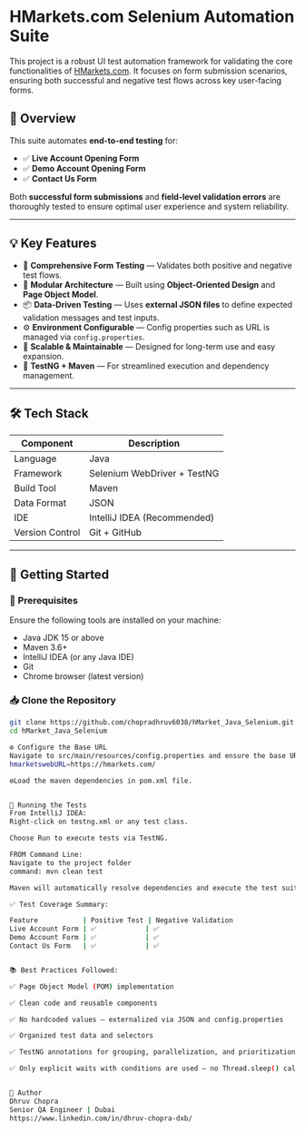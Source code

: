 # HMarkets.com Selenium Automation Suite

This project is a robust UI test automation framework for validating the core functionalities of [HMarkets.com](https://hmarkets.com). It focuses on form submission scenarios, ensuring both successful and negative test flows across key user-facing forms.

## 📌 Overview

This suite automates **end-to-end testing** for:

- ✅ **Live Account Opening Form**
- ✅ **Demo Account Opening Form**
- ✅ **Contact Us Form**

Both **successful form submissions** and **field-level validation errors** are thoroughly tested to ensure optimal user experience and system reliability.

---

## 💡 Key Features

- 🔄 **Comprehensive Form Testing** — Validates both positive and negative test flows.
- 🧱 **Modular Architecture** — Built using **Object-Oriented Design** and **Page Object Model**.
- 📦 **Data-Driven Testing** — Uses **external JSON files** to define expected validation messages and test inputs.
- ⚙️ **Environment Configurable** — Config properties such as URL is managed via `config.properties`.
- 🚀 **Scalable & Maintainable** — Designed for long-term use and easy expansion.
- 🧪 **TestNG + Maven** — For streamlined execution and dependency management.

---

## 🛠 Tech Stack

| Component      | Description                     |
|----------------|---------------------------------|
| Language       | Java                            |
| Framework      | Selenium WebDriver + TestNG     |
| Build Tool     | Maven                           |
| Data Format    | JSON                            |
| IDE            | IntelliJ IDEA (Recommended)     |
| Version Control| Git + GitHub                    |

---

## 🚀 Getting Started

### 🔧 Prerequisites

Ensure the following tools are installed on your machine:

- Java JDK 15 or above
- Maven 3.6+
- IntelliJ IDEA (or any Java IDE)
- Git
- Chrome browser (latest version)

### 📥 Clone the Repository

```bash
git clone https://github.com/chopradhruv6038/hMarket_Java_Selenium.git
cd hMarket_Java_Selenium

⚙️ Configure the Base URL
Navigate to src/main/resources/config.properties and ensure the base URL is set correctly:
hmarketswebURL=https://hmarkets.com/

⚙️Load the maven dependencies in pom.xml file.


🧪 Running the Tests
From IntelliJ IDEA:
Right-click on testng.xml or any test class.

Choose Run to execute tests via TestNG.

FROM Command Line:
Navigate to the project folder
command: mvn clean test

Maven will automatically resolve dependencies and execute the test suite.

✅ Test Coverage Summary:

Feature           | Positive Test | Negative Validation
Live Account Form | ✅            | ✅
Demo Account Form | ✅            | ✅
Contact Us Form   | ✅            | ✅


📚 Best Practices Followed:

✅ Page Object Model (POM) implementation

✅ Clean code and reusable components

✅ No hardcoded values – externalized via JSON and config.properties

✅ Organized test data and selectors

✅ TestNG annotations for grouping, parallelization, and prioritization

✅ Only explicit waits with conditions are used – no Thread.sleep() calls anywhere in the test code


👤 Author
Dhruv Chopra
Senior QA Engineer | Dubai
https://www.linkedin.com/in/dhruv-chopra-dxb/
